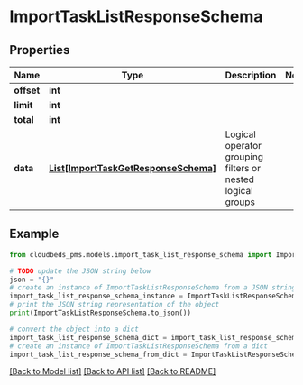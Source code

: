 # ImportTaskListResponseSchema


## Properties

Name | Type | Description | Notes
------------ | ------------- | ------------- | -------------
**offset** | **int** |  | 
**limit** | **int** |  | 
**total** | **int** |  | 
**data** | [**List[ImportTaskGetResponseSchema]**](ImportTaskGetResponseSchema.md) | Logical operator grouping filters or nested logical groups | 

## Example

```python
from cloudbeds_pms.models.import_task_list_response_schema import ImportTaskListResponseSchema

# TODO update the JSON string below
json = "{}"
# create an instance of ImportTaskListResponseSchema from a JSON string
import_task_list_response_schema_instance = ImportTaskListResponseSchema.from_json(json)
# print the JSON string representation of the object
print(ImportTaskListResponseSchema.to_json())

# convert the object into a dict
import_task_list_response_schema_dict = import_task_list_response_schema_instance.to_dict()
# create an instance of ImportTaskListResponseSchema from a dict
import_task_list_response_schema_from_dict = ImportTaskListResponseSchema.from_dict(import_task_list_response_schema_dict)
```
[[Back to Model list]](../README.md#documentation-for-models) [[Back to API list]](../README.md#documentation-for-api-endpoints) [[Back to README]](../README.md)


